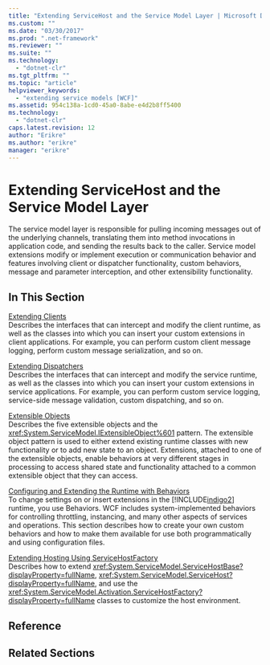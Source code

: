 ```yaml
---
title: "Extending ServiceHost and the Service Model Layer | Microsoft Docs"
ms.custom: ""
ms.date: "03/30/2017"
ms.prod: ".net-framework"
ms.reviewer: ""
ms.suite: ""
ms.technology: 
  - "dotnet-clr"
ms.tgt_pltfrm: ""
ms.topic: "article"
helpviewer_keywords: 
  - "extending service models [WCF]"
ms.assetid: 954c138a-1cd0-45a0-8abe-e4d2b8ff5400
ms.technology: 
  - "dotnet-clr"
caps.latest.revision: 12
author: "Erikre"
ms.author: "erikre"
manager: "erikre"
---
```

# Extending ServiceHost and the Service Model Layer
The service model layer is responsible for pulling incoming messages out of the underlying channels, translating them into method invocations in application code, and sending the results back to the caller. Service model extensions modify or implement execution or communication behavior and features involving client or dispatcher functionality, custom behaviors, message and parameter interception, and other extensibility functionality.  
  
## In This Section  
 [Extending Clients](../../../../docs/framework/wcf/extending/extending-clients.md)  
 Describes the interfaces that can intercept and modify the client runtime, as well as the classes into which you can insert your custom extensions in client applications. For example, you can perform custom client message logging, perform custom message serialization, and so on.  
  
 [Extending Dispatchers](../../../../docs/framework/wcf/extending/extending-dispatchers.md)  
 Describes the interfaces that can intercept and modify the service runtime, as well as the classes into which you can insert your custom extensions in service applications. For example, you can perform custom service logging, service-side message validation, custom dispatching, and so on.  
  
 [Extensible Objects](../../../../docs/framework/wcf/extending/extensible-objects.md)  
 Describes the five extensible objects and the <xref:System.ServiceModel.IExtensibleObject%601> pattern. The extensible object pattern is used to either extend existing runtime classes with new functionality or to add new state to an object. Extensions, attached to one of the extensible objects, enable behaviors at very different stages in processing to access shared state and functionality attached to a common extensible object that they can access.  
  
 [Configuring and Extending the Runtime with Behaviors](../../../../docs/framework/wcf/extending/configuring-and-extending-the-runtime-with-behaviors.md)  
 To change settings on or insert extensions in the [!INCLUDE[indigo2](../../../../includes/indigo2-md.md)] runtime, you use Behaviors. WCF includes system-implemented behaviors for controlling throttling, instancing, and many other aspects of services and operations. This section describes how to create your own custom behaviors and how to make them available for use both programmatically and using configuration files.  
  
 [Extending Hosting Using ServiceHostFactory](../../../../docs/framework/wcf/extending/extending-hosting-using-servicehostfactory.md)  
 Describes how to extend <xref:System.ServiceModel.ServiceHostBase?displayProperty=fullName>, <xref:System.ServiceModel.ServiceHost?displayProperty=fullName>, and use the <xref:System.ServiceModel.Activation.ServiceHostFactory?displayProperty=fullName> classes to customize the host environment.  
  
## Reference  
  
## Related Sections